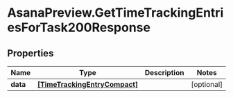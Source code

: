 # AsanaPreview.GetTimeTrackingEntriesForTask200Response

## Properties

Name | Type | Description | Notes
------------ | ------------- | ------------- | -------------
**data** | [**[TimeTrackingEntryCompact]**](TimeTrackingEntryCompact.md) |  | [optional] 


